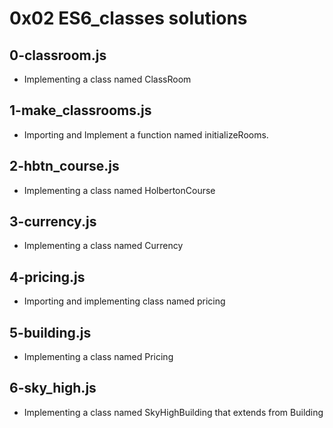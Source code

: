 # 0x02 ES6_classes solutions 

## 0-classroom.js

- Implementing a class named ClassRoom

## 1-make_classrooms.js

- Importing and Implement a function named initializeRooms.

## 2-hbtn_course.js

- Implementing a class named HolbertonCourse

## 3-currency.js

- Implementing  a class named Currency

## 4-pricing.js

- Importing and implementing class named pricing

## 5-building.js

- Implementing a class named Pricing

## 6-sky_high.js

- Implementing a class named SkyHighBuilding that extends from Building